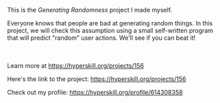 This is the *Generating Randomness* project I made myself.


<p>Everyone knows that people are bad at generating random things. In this project, we will check this assumption using a small self-written program that will predict "random" user actions. We'll see if you can beat it!</p><br/><br/>Learn more at <a href="https://hyperskill.org/projects/156?utm_source=ide&utm_medium=ide&utm_campaign=ide&utm_content=project-card">https://hyperskill.org/projects/156</a>

Here's the link to the project: https://hyperskill.org/projects/156

Check out my profile: https://hyperskill.org/profile/614308358